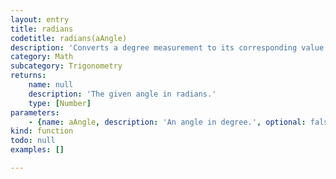 ```yaml
---
layout: entry
title: radians
codetitle: radians(aAngle)
description: 'Converts a degree measurement to its corresponding value in radians. Radians and degrees are two ways of measuring the same thing. There are 360 degrees in a circle and 2*PI radians in a circle. For example, 90° = PI/2 = 1.5707964. All trigonometric methods in Processing require their parameters to be specified in radians.'
category: Math
subcategory: Trigonometry
returns:
    name: null
    description: 'The given angle in radians.'
    type: [Number]
parameters:
    - {name: aAngle, description: 'An angle in degree.', optional: false, type: [Number]}
kind: function
todo: null
examples: []

---
```

